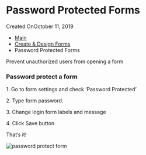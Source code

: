 # Password Protected Forms

Created OnOctober 11, 2019

* [Main](https://captisa.com/docs)
* [Create & Design Forms](https://captisa.com/docs/category/create-design-forms)
* Password Protected Forms

Prevent unauthorized users from opening a form

### Password protect a form

1\. Go to form settings and check ‘Password Protected’

2\. Type form password.

3\. Change login form labels and message

4\. Click Save button

That’s it!

![password protect form](https://captisa.com/wp-content/uploads/2019/10/PasswordForm.png)
